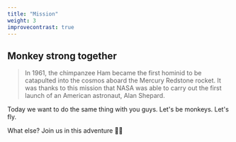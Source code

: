 ```yaml
---
title: "Mission"
weight: 3
improvecontrast: true
---
```


## Monkey strong together

> In 1961, the chimpanzee Ham became the first hominid to be catapulted into the cosmos aboard the Mercury Redstone rocket. It was thanks to this mission that NASA was able to carry out the first launch of an American astronaut, Alan Shepard.

Today we want to do the same thing with you guys. Let's be monkeys. Let's fly.

What else? Join us in this adventure 🐒🚀